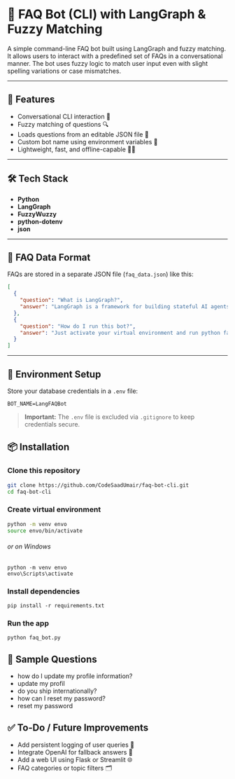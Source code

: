 # 📝 FAQ Bot (CLI) with LangGraph & Fuzzy Matching

A simple command-line FAQ bot built using LangGraph and fuzzy matching. It allows users to interact with a predefined set of FAQs in a conversational manner. The bot uses fuzzy logic to match user input even with slight spelling variations or case mismatches.

---

## 🚀 Features

- Conversational CLI interaction 🤖  
- Fuzzy matching of questions 🔍  
- Loads questions from an editable JSON file 📁  
- Custom bot name using environment variables 🔐  
- Lightweight, fast, and offline-capable 🏃‍♂️  

---

## 🛠️ Tech Stack

- **Python**
- **LangGraph**
- **FuzzyWuzzy**
- **python-dotenv**
- **json**

---

## 📁 FAQ Data Format

FAQs are stored in a separate JSON file (`faq_data.json`) like this:

```json
[
  {
    "question": "What is LangGraph?",
    "answer": "LangGraph is a framework for building stateful AI agents using graphs."
  },
  {
    "question": "How do I run this bot?",
    "answer": "Just activate your virtual environment and run python faq_bot.py."
  }
]
```

---

## 🔐 Environment Setup

Store your database credentials in a `.env` file:

```env
BOT_NAME=LangFAQBot
```

> **Important:** The `.env` file is excluded via `.gitignore` to keep credentials secure.

## 📦 Installation

### Clone this repository

```bash
git clone https://github.com/CodeSaadUmair/faq-bot-cli.git
cd faq-bot-cli
```

### Create virtual environment
```bash
python -m venv envo
source envo/bin/activate  
```
###### or on Windows
```
python -m venv envo
envo\Scripts\activate 
```

### Install dependencies
```
pip install -r requirements.txt
```

### Run the app
```
python faq_bot.py
```

## 📌 Sample Questions
- how do I update my profile information?
- update my profil
- do you ship internationally?
- how can I reset my password?
- reset my password


## ✅ To-Do / Future Improvements
- Add persistent logging of user queries 📜
- Integrate OpenAI for fallback answers 🤯
- Add a web UI using Flask or Streamlit 🌐
- FAQ categories or topic filters 🗂️

